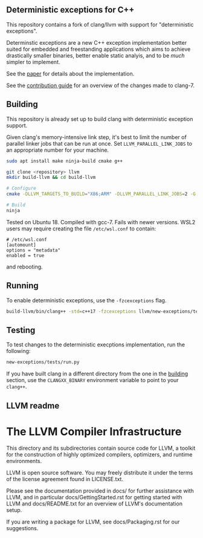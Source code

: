 ## Deterministic exceptions for C++

This repository contains a fork of clang/llvm with support for
"deterministic exceptions".

Determinstic exceptions are a new C++ exception implementation
better suited for embedded and freestanding applications which
aims to achieve drastically smaller binaries, better enable static
analyis, and to be _much_ simpler to implement.

See the [paper](https://www.research.ed.ac.uk/portal/files/78829292/low_cost_deterministic_C_exceptions_for_embedded_systems.pdf)
for details about the implementation.

See the [contribution guide](contributing.md) for an overview of the changes made to clang-7.

## Building

This repository is already set up to build clang with deterministic exception
support.

Given clang's memory-intensive link step, it's best to limit the number of parallel
linker jobs that can be run at once. Set `LLVM_PARALLEL_LINK_JOBS` to an appropriate
number for your machine.

``` bash
sudo apt install make ninja-build cmake g++

git clone <repository> llvm
mkdir build-llvm && cd build-llvm

# Configure
cmake -DLLVM_TARGETS_TO_BUILD="X86;ARM" -DLLVM_PARALLEL_LINK_JOBS=2 -G "Ninja" ../llvm

# Build
ninja
```

Tested on Ubuntu 18. Compiled with gcc-7. Fails with newer versions.
WSL2 users may require creating the file `/etc/wsl.conf` to contain:

```
# /etc/wsl.conf
[automount]
options = "metadata"
enabled = true
```

and rebooting.

## Running

To enable deterministic exceptions, use the `-fzcexceptions` flag.

```bash
build-llvm/bin/clang++ -std=c++17 -fzcexceptions llvm/new-exceptions/tests/catch1.cpp
```

## Testing

To test changes to the deterministic execptions implementation, run the following:

```bash
new-exceptions/tests/run.py
```

If you have built clang in a different directory from the one in the [building](#building) section,
use the `CLANGXX_BINARY` environment variable to point to your `clang++`.

## LLVM readme

The LLVM Compiler Infrastructure
================================

This directory and its subdirectories contain source code for LLVM,
a toolkit for the construction of highly optimized compilers,
optimizers, and runtime environments.

LLVM is open source software. You may freely distribute it under the terms of
the license agreement found in LICENSE.txt.

Please see the documentation provided in docs/ for further
assistance with LLVM, and in particular docs/GettingStarted.rst for getting
started with LLVM and docs/README.txt for an overview of LLVM's
documentation setup.

If you are writing a package for LLVM, see docs/Packaging.rst for our
suggestions.
